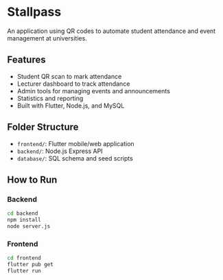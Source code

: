# Stallpass
An application using QR codes to automate student attendance and event management at universities.

## Features
- Student QR scan to mark attendance
- Lecturer dashboard to track attendance
- Admin tools for managing events and announcements
- Statistics and reporting
- Built with Flutter, Node.js, and MySQL

## Folder Structure
- `frontend/`: Flutter mobile/web application
- `backend/`: Node.js Express API
- `database/`: SQL schema and seed scripts

## How to Run

### Backend
```bash
cd backend
npm install
node server.js
```

### Frontend
```bash
cd frontend
flutter pub get
flutter run
```
